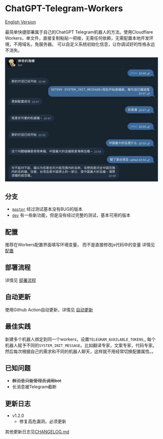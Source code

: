# ChatGPT-Telegram-Workers

[English Version](./doc/en/README.md)

最简单快捷部署属于自己的ChatGPT Telegram机器人的方法。使用Cloudflare Workers，单文件，直接复制粘贴一把梭，无需任何依赖，无需配置本地开发环境，不用域名，免服务器。
可以自定义系统初始化信息，让你调试好的性格永远不消失。

![](./doc/demo.jpg)

## 分支
- [`master`](https://github.com/TBXark/ChatGPT-Telegram-Workers/tree/master) 经过测试基本没有BUG的版本
- [`dev`](https://github.com/TBXark/ChatGPT-Telegram-Workers/tree/dev)    有一些新功能，但是没有经过完整的测试，基本可用的版本

## 配置
推荐在Workers配置界面填写环境变量， 而不是直接修改js代码中的变量
详情见 [配置](./doc/CONFIG.md)

## 部署流程
详情见 [部署流程](./doc/DEPLOY.md)

## 自动更新
使用Github Action自动更新，详情见 [自动更新](./doc/ACTION.md)

## 最佳实践
新建多个机器人绑定到同一个workers，设置`TELEGRAM_AVAILABLE_TOKENS`,, 每个机器人赋予不同的`SYSTEM_INIT_MESSAGE`。比如翻译专家，文案专家，代码专家。然后每次根据自己的需求和不同的机器人聊天，这样就不用经常切换配置属性。。

## 已知问题
- ~~群消息只能管理员调用bot~~
- 长消息被Telegram截断

## 更新日志
- v1.2.0
    - 修复高危漏洞，必须更新
    
其他更新日志见[CHANGELOG.md](./doc/CHANGELOG.md)
